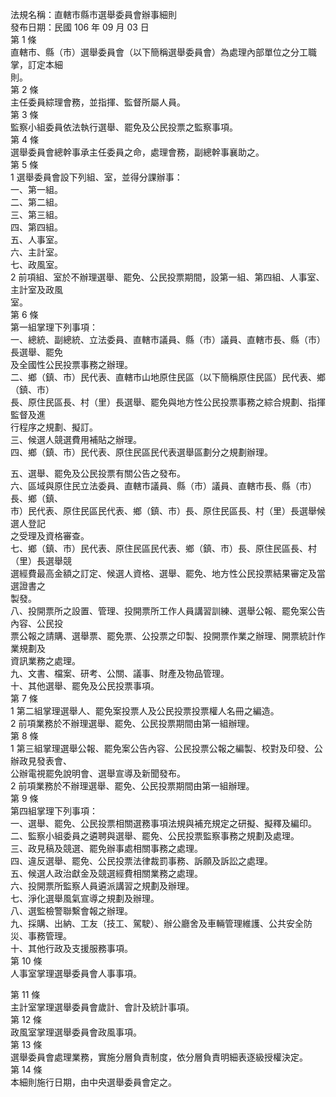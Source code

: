 法規名稱：直轄市縣市選舉委員會辦事細則  
發布日期：民國 106 年 09 月 03 日  
第 1 條  
直轄市、縣（市）選舉委員會（以下簡稱選舉委員會）為處理內部單位之分工職掌，訂定本細  
則。  
第 2 條  
主任委員綜理會務，並指揮、監督所屬人員。  
第 3 條  
監察小組委員依法執行選舉、罷免及公民投票之監察事項。  
第 4 條  
選舉委員會總幹事承主任委員之命，處理會務，副總幹事襄助之。  
第 5 條  
1 選舉委員會設下列組、室，並得分課辦事：  
一、第一組。  
二、第二組。  
三、第三組。  
四、第四組。  
五、人事室。  
六、主計室。  
七、政風室。  
2 前項組、室於不辦理選舉、罷免、公民投票期間，設第一組、第四組、人事室、主計室及政風  
室。  
第 6 條  
第一組掌理下列事項：  
一、總統、副總統、立法委員、直轄市議員、縣（市）議員、直轄市長、縣（市）長選舉、罷免  
及全國性公民投票事務之辦理。  
二、鄉（鎮、市）民代表、直轄市山地原住民區（以下簡稱原住民區）民代表、鄉（鎮、市）  
長、原住民區長、村（里）長選舉、罷免與地方性公民投票事務之綜合規劃、指揮監督及進  
行程序之規劃、擬訂。  
三、候選人競選費用補貼之辦理。  
四、鄉（鎮、市）民代表、原住民區民代表選舉區劃分之規劃辦理。  


五、選舉、罷免及公民投票有關公告之發布。  
六、區域與原住民立法委員、直轄市議員、縣（市）議員、直轄市長、縣（市）長、鄉（鎮、  
市）民代表、原住民區民代表、鄉（鎮、市）長、原住民區長、村（里）長選舉候選人登記  
之受理及資格審查。  
七、鄉（鎮、市）民代表、原住民區民代表、鄉（鎮、市）長、原住民區長、村（里）長選舉競  
選經費最高金額之訂定、候選人資格、選舉、罷免、地方性公民投票結果審定及當選證書之  
製發。  
八、投開票所之設置、管理、投開票所工作人員講習訓練、選舉公報、罷免案公告內容、公民投  
票公報之請購、選舉票、罷免票、公投票之印製、投開票作業之辦理、開票統計作業規劃及  
資訊業務之處理。  
九、文書、檔案、研考、公關、議事、財產及物品管理。  
十、其他選舉、罷免及公民投票事項。  
第 7 條  
1 第二組掌理選舉人、罷免案投票人及公民投票投票權人名冊之編造。  
2 前項業務於不辦理選舉、罷免、公民投票期間由第一組辦理。  
第 8 條  
1 第三組掌理選舉公報、罷免案公告內容、公民投票公報之編製、校對及印發、公辦政見發表會、  
公辦電視罷免說明會、選舉宣導及新聞發布。  
2 前項業務於不辦理選舉、罷免、公民投票期間由第一組辦理。  
第 9 條  
第四組掌理下列事項：  
一、選舉、罷免、公民投票相關選務事項法規與補充規定之研擬、擬釋及編印。  
二、監察小組委員之遴聘與選舉、罷免、公民投票監察事務之規劃及處理。  
三、政見稿及競選、罷免辦事處相關事務之處理。  
四、違反選舉、罷免、公民投票法律裁罰事務、訴願及訴訟之處理。  
五、候選人政治獻金及競選經費相關業務之處理。  
六、投開票所監察人員遴派講習之規劃及辦理。  
七、淨化選舉風氣宣導之規劃及辦理。  
八、選監檢警聯繫會報之辦理。  
九、採購、出納、工友（技工、駕駛）、辦公廳舍及車輛管理維護、公共安全防災、事務管理。  
十、其他行政及支援服務事項。  
第 10 條  
人事室掌理選舉委員會人事事項。  


第 11 條  
主計室掌理選舉委員會歲計、會計及統計事項。  
第 12 條  
政風室掌理選舉委員會政風事項。  
第 13 條  
選舉委員會處理業務，實施分層負責制度，依分層負責明細表逐級授權決定。  
第 14 條  
本細則施行日期，由中央選舉委員會定之。  


